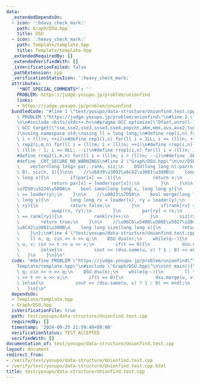 ```yaml
---
data:
  _extendedDependsOn:
  - icon: ':heavy_check_mark:'
    path: Graph/DSU.hpp
    title: DSU
  - icon: ':heavy_check_mark:'
    path: Template/template.hpp
    title: Template/template.hpp
  _extendedRequiredBy: []
  _extendedVerifiedWith: []
  _isVerificationFailed: false
  _pathExtension: cpp
  _verificationStatusIcon: ':heavy_check_mark:'
  attributes:
    '*NOT_SPECIAL_COMMENTS*': ''
    PROBLEM: https://judge.yosupo.jp/problem/unionfind
    links:
    - https://judge.yosupo.jp/problem/unionfind
  bundledCode: "#line 1 \"test/yosupo/data-structure/Unionfind.test.cpp\"\n#define\
    \ PROBLEM \"https://judge.yosupo.jp/problem/unionfind\"\n#line 2 \"Template/template.hpp\"\
    \n\n#include <bits/stdc++.h>\n#pragma GCC optimize(\"Ofast,unroll-loops\")\n#pragma\
    \ GCC target(\"sse,sse2,sse3,ssse3,sse4,popcnt,abm,mmx,avx,avx2,tune=native\"\
    )\nusing namespace std;\nusing ll = long long;\n#define rep(i,n) for(ll i = 0LL;\
    \ i < (ll)n; ++i)\n#define rep1(i,n) for(ll i = 1LL; i <= (ll)n; ++i)\n#define\
    \ rep2(i,m,n) for(ll i = (ll)m; i < (ll)n; ++i)\n#define rrep(i,n) for(ll i =\
    \ (ll)n - 1; i >= 0LL; --i)\n#define rrep1(i,n) for(ll i = (ll)n; i > 0LL; --i)\n\
    #define rrep2(i,m,n) for(ll i = (ll)m; i > (ll)n; --i)\n#define _GLIBCXX_DEBUG\n\
    #define _CRT_SECURE_NO_WARNINGS\n#line 2 \"Graph/DSU.hpp\"\n\n//DSU\nstruct DSU{\n\
    \    vector<long long> par, rank, siz;\n    DSU(long long n):par(n, -1), rank(n,\
    \ 0), siz(n, 1){}\n\n    //\u6839\u3092\u6C42\u3081\u308B\n    long long leader(long\
    \ long x){\n        if(par[x] == -1){\n            return x;\n        }else{\n\
    \            return par[x] = leader(par[x]);\n        }\n    }\n\n    //\u9023\
    \u7D50\u5224\u5B9A\n    bool same(long long x, long long y){\n        return leader(x)\
    \ == leader(y);\n    }\n\n    //\u9023\u7D50\n    bool merge(long long x, long\
    \ long y){\n        long long rx = leader(x), ry = leader(y);\n        if(rx ==\
    \ ry){\n            return false;\n        }\n        if(rank[rx] < rank[ry]){\n\
    \            swap(rx, ry);\n        }\n        par[ry] = rx;\n        if(rank[rx]\
    \ == rank[ry]){\n            rank[rx]++;\n        }\n        siz[rx] += siz[ry];\n\
    \        return true;\n    }\n\n    //\u96C6\u5408\u306E\u5927\u304D\u3055\u3092\
    \u6C42\u3081\u308B\n    long long size(long long x){\n        return siz[leader(x)];\n\
    \    }\n};\n#line 4 \"test/yosupo/data-structure/Unionfind.test.cpp\"\n\nint main(){\n\
    \    ll n, q; cin >> n >> q;\n    DSU dsu(n);\n    while(q--){\n        ll t,\
    \ u, v; cin >> t >> u >> v;\n        if(t == 0){\n            dsu.merge(u, v);\n\
    \        }else{\n            cout << (dsu.same(u, v) ? 1 : 0) << endl;\n     \
    \   }\n    }\n}\n"
  code: "#define PROBLEM \"https://judge.yosupo.jp/problem/unionfind\"\n#include \"\
    Template/template.hpp\"\n#include \"Graph/DSU.hpp\"\n\nint main(){\n    ll n,\
    \ q; cin >> n >> q;\n    DSU dsu(n);\n    while(q--){\n        ll t, u, v; cin\
    \ >> t >> u >> v;\n        if(t == 0){\n            dsu.merge(u, v);\n       \
    \ }else{\n            cout << (dsu.same(u, v) ? 1 : 0) << endl;\n        }\n \
    \   }\n}\n"
  dependsOn:
  - Template/template.hpp
  - Graph/DSU.hpp
  isVerificationFile: true
  path: test/yosupo/data-structure/Unionfind.test.cpp
  requiredBy: []
  timestamp: '2024-09-25 21:59:48+09:00'
  verificationStatus: TEST_ACCEPTED
  verifiedWith: []
documentation_of: test/yosupo/data-structure/Unionfind.test.cpp
layout: document
redirect_from:
- /verify/test/yosupo/data-structure/Unionfind.test.cpp
- /verify/test/yosupo/data-structure/Unionfind.test.cpp.html
title: test/yosupo/data-structure/Unionfind.test.cpp
---
```

